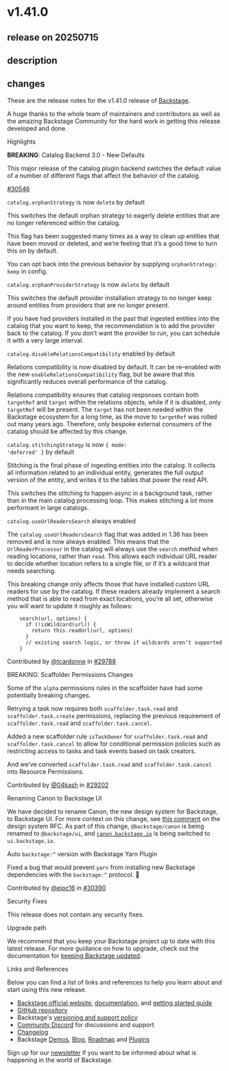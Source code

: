 # v1.41.0

## release on 20250715

## description

## changes

These are the release notes for the v1.41.0 release of <a href="https://backstage.io/" rel="nofollow">Backstage</a>.

A huge thanks to the whole team of maintainers and contributors as well as the amazing Backstage Community for the hard work in getting this release developed and done.

Highlights

<strong>BREAKING</strong>: Catalog Backend 3.0 - New Defaults

This major release of the catalog plugin backend switches the default value of a number of different flags that affect the behavior of the catalog.

<a class="issue-link js-issue-link" data-error-text="Failed to load title" data-id="3232418365" data-permission-text="Title is private" data-url="https://github.com/backstage/backstage/issues/30546" data-hovercard-type="pull_request" data-hovercard-url="/backstage/backstage/pull/30546/hovercard" href="https://github.com/backstage/backstage/pull/30546">#30546</a>

<code>catalog.orphanStrategy</code> is now <code>delete</code> by default

This switches the default orphan strategy to eagerly delete entities that are no longer referenced within the catalog.

This flag has been suggested many times as a way to clean up entities that have been moved or deleted, and we’re feeling that it’s a good time to turn this on by default.

You can opt back into the previous behavior by supplying <code>orphanStrategy: keep</code> in config.

<code>catalog.orphanProviderStrategy</code> is now <code>delete</code> by default

This switches the default provider installation strategy to no longer keep around entities from providers that are no longer present.

If you have had providers installed in the past that ingested entities into the catalog that you want to keep, the recommendation is to add the provider back to the catalog. If you don’t want the provider to run, you can schedule it with a very large interval.

<code>catalog.disableRelationsCompatibility</code> enabled by default

Relations compatibility is now disabled by default. It can be re-enabled with the new <code>enableRelationsCompatibility</code> flag, but be aware that this significantly reduces overall performance of the catalog.

Relations compatibility ensures that catalog responses contain both <code>targetRef</code> and <code>target</code> within the relations objects, while if it is disabled, only <code>targetRef</code> will be present. The <code>target</code> has not been needed within the Backstage ecosystem for a long time, as the move to <code>targetRef</code> was rolled out many years ago. Therefore, only bespoke external consumers of the catalog should be affected by this change.

<code>catalog.stitchingStrategy</code> is now <code>{ mode: 'deferred' }</code> by default

Stitching is the final phase of ingesting entities into the catalog. It collects all information related to an individual entity, generates the full output version of the entity, and writes it to the tables that power the read API.

This switches the stitching to happen async in a background task, rather than in the main catalog processing loop. This makes stitching a lot more performant in large catalogs.

<code>catalog.useUrlReadersSearch</code> always enabled

The <code>catalog.useUrlReadersSearch</code> flag that was added in 1.36 has been removed and is now always enabled. This means that the <code>UrlReaderProcessor</code> in the catalog will always use the <code>search</code> method when reading locations, rather than <code>read</code>. This allows each individual URL reader to decide whether location refers to a single file, or if it’s a wildcard that needs searching.

This breaking change only affects those that have installed custom URL readers for use by the catalog. If these readers already implement a search method that is able to read from exact locations, you’re all set, otherwise you will want to update it roughly as follows:

        search(url, options) {
          if (!isWildcard(url)) {
            return this.readUrl(url, options)
          }
          // existing search logic, or throw if wildcards aren’t supported
        }

Contributed by <a href="https://github.com/tcardonne">@tcardonne</a> in <a href="https://github.com/backstage/backstage/pull/29788" data-hovercard-type="pull_request" data-hovercard-url="/backstage/backstage/pull/29788/hovercard">#29788</a>

BREAKING: Scaffolder Permissions Changes

Some of the <code>alpha</code> permissions rules in the scaffolder have had some potentially breaking changes.

Retrying a task now requires both <code>scaffolder.task.read</code> and <code>scaffolder.task.create</code> permissions, replacing the previous requirement of <code>scaffolder.task.read</code> and <code>scaffolder.task.cancel</code>.

Added a new scaffolder rule <code>isTaskOwner</code> for <code>scaffolder.task.read</code> and <code>scaffolder.task.cancel</code> to allow for conditional permission policies such as restricting access to tasks and task events based on task creators.

And we’ve converted <code>scaffolder.task.read</code> and <code>scaffolder.task.cancel</code> into Resource Permissions.

Contributed by <a href="https://github.com/04kash">@04kash</a> in <a href="https://github.com/backstage/backstage/pull/29202" data-hovercard-type="pull_request" data-hovercard-url="/backstage/backstage/pull/29202/hovercard">#29202</a>

Renaming Canon to Backstage UI

We have decided to rename Canon, the new design system for Backstage, to Backstage UI. For more context on this change, see <a href="https://github.com/backstage/backstage/issues/27726#issuecomment-3019711177" data-hovercard-type="issue" data-hovercard-url="/backstage/backstage/issues/27726/hovercard">this comment</a> on the design system RFC. As part of this change, <code>@backstage/canon</code> is being renamed to <code>@backstage/ui</code>, and <code>[canon.backstage.io](http://canon.backstage.io/)</code> is being switched to <code>ui.backstage.io</code>.

Auto <code>backstage:^</code> version with Backstage Yarn Plugin

Fixed a bug that would prevent <code>yarn</code> from installing new Backstage dependencies with the <code>backstage:^</code> protocol. 🎉

Contributed by <a href="https://github.com/eipc16">@eipc16</a> in <a class="issue-link js-issue-link" data-error-text="Failed to load title" data-id="3175293237" data-permission-text="Title is private" data-url="https://github.com/backstage/backstage/issues/30390" data-hovercard-type="pull_request" data-hovercard-url="/backstage/backstage/pull/30390/hovercard" href="https://github.com/backstage/backstage/pull/30390">#30390</a>

Security Fixes

This release does not contain any security fixes.

Upgrade path

We recommend that you keep your Backstage project up to date with this latest release. For more guidance on how to upgrade, check out the documentation for <a href="https://backstage.io/docs/getting-started/keeping-backstage-updated" rel="nofollow">keeping Backstage updated</a>.

Links and References

Below you can find a list of links and references to help you learn about and start using this new release.

* <a href="https://backstage.io/" rel="nofollow">Backstage official website</a>, <a href="https://backstage.io/docs/" rel="nofollow">documentation</a>, and <a href="https://backstage.io/docs/getting-started/" rel="nofollow">getting started guide</a>
* <a href="https://github.com/backstage/backstage">GitHub repository</a>
* Backstage's <a href="https://backstage.io/docs/overview/versioning-policy" rel="nofollow">versioning and support policy</a>
* <a href="https://discord.gg/backstage-687207715902193673" rel="nofollow">Community Discord</a> for discussions and support
* <a href="https://github.com/backstage/backstage/tree/master/docs/releases/v1.41.0-changelog.md">Changelog</a>
* Backstage <a href="https://backstage.io/demos" rel="nofollow">Demos</a>, <a href="https://backstage.io/blog" rel="nofollow">Blog</a>, <a href="https://backstage.io/docs/overview/roadmap" rel="nofollow">Roadmap</a> and <a href="https://backstage.io/plugins" rel="nofollow">Plugins</a>

Sign up for our <a href="https://info.backstage.spotify.com/newsletter_subscribe" rel="nofollow">newsletter</a> if you want to be informed about what is happening in the world of Backstage.

